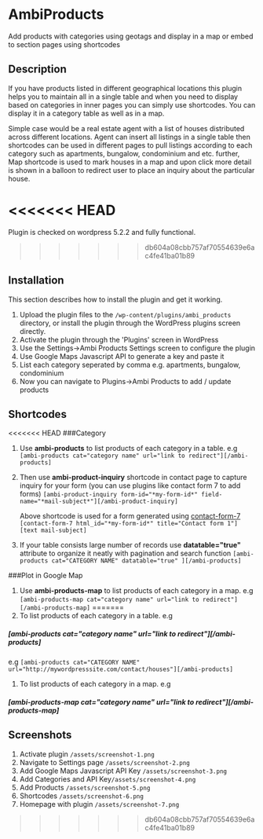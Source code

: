 # AmbiProducts

Add products with categories using geotags and display in a map or embed to section pages using shortcodes

## Description

If you have products listed in different geographical locations this plugin helps you to maintain all in a single table and when you need to display based on categories in inner pages you can simply use shortcodes. You can display it in a category table as well as in a map. 

Simple case would be a real estate agent with a list of houses distributed across different locations. Agent can insert all listings in a single table then shortcodes can be used in different pages to pull listings according to each category such as apartments, bungalow, condominium and etc. further, Map shortcode is used to mark houses in a map and upon click more detail is shown in a balloon to redirect user to place an inquiry about the particular house.

<<<<<<< HEAD
=======
Plugin is checked on wordpress 5.2.2 and fully functional.

>>>>>>> db604a08cbb757af70554639e6ac4fe41ba01b89
## Installation

This section describes how to install the plugin and get it working.

1. Upload the plugin files to the `/wp-content/plugins/ambi_products` directory, or install the plugin through the WordPress plugins screen directly.
1. Activate the plugin through the 'Plugins' screen in WordPress
1. Use the Settings->Ambi Products Settings screen to configure the plugin
1. Use Google Maps Javascript API to generate a key and paste it
1. List each category seperated by comma e.g. apartments, bungalow, condominium
1. Now you can navigate to Plugins->Ambi Products to add / update products

## Shortcodes
<<<<<<< HEAD
###Category

1. Use **ambi-products** to list products of each category in a table. e.g
`[ambi-products cat="category name" url="link to redirect"][/ambi-products]`

2. Then use **ambi-product-inquiry** shortcode in contact page to capture inquiry for your form (you can use plugins like contact form 7 to add forms)
`[ambi-product-inquiry form-id="*my-form-id*" field-name="*mail-subject*"][/ambi-product-inquiry]`

    Above shortcode is used for a form generated using [contact-form-7](https://wordpress.org/plugins/contact-form-7/)
`[contact-form-7 html_id="*my-form-id*" title="Contact form 1"]`
`[text mail-subject]`

3. If your table consists large number of records use **datatable="true"** attribute to organize it neatly with pagination and search function
`[ambi-products cat="CATEGORY NAME" datatable="true" ][/ambi-products]`

###Plot in Google Map
1. Use **ambi-products-map** to list products of each category in a map. e.g
`[ambi-products-map cat="category name" url="link to redirect"][/ambi-products-map]`
=======
1. To list products of each category in a table. e.g
##### [ambi-products cat=\"category name\" url=\"link to redirect\"][/ambi-products]
e.g
```[ambi-products cat="CATEGORY NAME" url="http://mywordpresssite.com/contact/houses"][/ambi-products]```
1. To list products of each category in a map. e.g
##### [ambi-products-map cat=\"category name\" url=\"link to redirect\"][/ambi-products-map]

## Screenshots

1. Activate plugin `/assets/screenshot-1.png` 
1. Navigate to Settings page `/assets/screenshot-2.png` 
1. Add Google Maps Javascript API Key `/assets/screenshot-3.png` 
1. Add Categories and API Key`/assets/screenshot-4.png` 
1. Add Products `/assets/screenshot-5.png` 
1. Shortcodes `/assets/screenshot-6.png` 
1. Homepage with plugin `/assets/screenshot-7.png` 
>>>>>>> db604a08cbb757af70554639e6ac4fe41ba01b89

